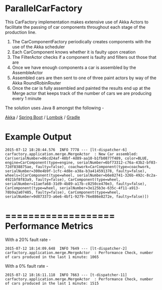 # ParallelCarFactory

This CarFactory implementation makes extensive use of Akka Actors to facilitate the passing of car components throughout each stage of the production line.

1. The CarComponentFactory periodically creates components with the use of the Akka scheduler
2. Each CarComponent knows whether it is faulty upon creation
3. The FilterActor checks if a component is faulty and filters out those that are
4. Once we have enough components a car is assembled by the AssembleActor
5. Assembled cars are then sent to one of three paint actors by way of the Akka RoundRobinRouter
6. Once the car is fully assembled and painted the results end up at the Merge actor that keeps track of the number of cars we are producing every 1 minute

The solution uses Java 8 amongst the following -

[Akka](http://akka.io/) /
[Spring Boot](http://projects.spring.io/spring-boot/) /
[Lombok](https://projectlombok.org/) /
[Gradle](http://gradle.org/)

Example Output
===================

`2015-07-12 18:28:44.576  INFO 7778 --- [lt-dispatcher-6] carfactory.application.merge.MergeActor  : New Car assembled: Car(serialNumber=86cd24af-48bf-4d89-aa10-b1fb0877f489, color=BLUE, engine=CarComponent(type=engine, serialNumber=6bf73312-c76a-43b2-bf03-72df838875ae, faulty=false), coachwork=CarComponent(type=coachwork, serialNumber=300e4b9f-1cfc-4d8e-a38a-b3a414591378, faulty=false), wheels=[CarComponent(type=wheel, serialNumber=b6e82741-326b-492c-8c2a-4921bf8f83a9, faulty=false), CarComponent(type=wheel, serialNumber=11aefa68-31d9-4b89-a17b-c0250ce470e3, faulty=false), CarComponent(type=wheel, serialNumber=3e125b3e-635c-4f11-a913-78b9a2a07485, faulty=false), CarComponent(type=wheel, serialNumber=9d873373-a6e6-4bf1-9279-76e886e8272e, faulty=false)])`

===================
Performance Metrics
===================

With a 20% fault rate -

`2015-07-12 18:14:09.648  INFO 7649 --- [lt-dispatcher-2] carfactory.application.merge.MergeActor  : Performance Check, number of cars produced in the last 1 minute: 1065`

With a 0% fault rate -

`2015-07-12 18:16:11.118  INFO 7663 --- [t-dispatcher-11] carfactory.application.merge.MergeActor  : Performance Check, number of cars produced in the last 1 minute: 1515`
